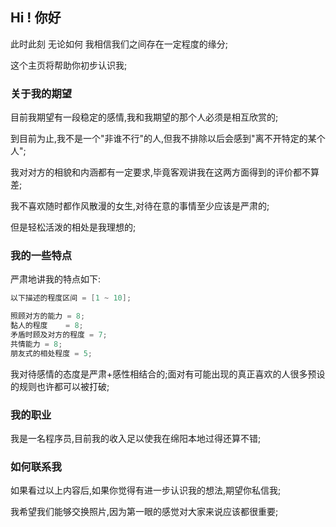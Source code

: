 ## Hi ! 你好

此时此刻 无论如何 我相信我们之间存在一定程度的缘分;

这个主页将帮助你初步认识我;

### 关于我的期望

目前我期望有一段稳定的感情,我和我期望的那个人必须是相互欣赏的;

到目前为止,我不是一个"非谁不行"的人,但我不排除以后会感到"离不开特定的某个人";

我对对方的相貌和内涵都有一定要求,毕竟客观讲我在这两方面得到的评价都不算差;

我不喜欢随时都作风散漫的女生,对待在意的事情至少应该是严肃的;

但是轻松活泼的相处是我理想的;

### 我的一些特点

严肃地讲我的特点如下:

```c
以下描述的程度区间 = [1 ~ 10];

照顾对方的能力 = 8;
黏人的程度    = 8;
矛盾时顾及对方的程度 = 7;
共情能力 = 8;
朋友式的相处程度 = 5;

```

我对待感情的态度是严肃+感性相结合的;面对有可能出现的真正喜欢的人很多预设的规则也许都可以被打破;

### 我的职业

我是一名程序员,目前我的收入足以使我在绵阳本地过得还算不错;

### 如何联系我

如果看过以上内容后,如果你觉得有进一步认识我的想法,期望你私信我;

我希望我们能够交换照片,因为第一眼的感觉对大家来说应该都很重要;


